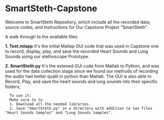 # SmartSteth-Capstone

Welcome to SmartSteth Repository, which include all the recorded data, source codes, and Instructions for Our Capstone Project "SmartSteth".

A walk through to the available files:

**1. Test.mlapp**
      It's the initial Matlap GUI code that was used in Capstone one to record, display, play, and save the recorded Heart Sounds and Lung Sounds using our stethoscope               Prototype.

**2. SmartSteth.py**
      It's the extened GUI code from Matlab to Python, and was used for the data collection stage since we found our methods of recording the audio had better qualit in python       than Matlab. The GUI is also able to Record, Play, and save the heart sounds and lung sounds into their specific folders;

      To use it:
      Make sure to to 
      1. Download all the needed libraries.
      2. Save "SmartSteth.py" in a directory with addition to two files "Heart Sounds Samples" and "Lung Sounds Samples".

